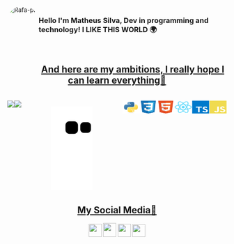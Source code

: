 
<br><img align="left" alt="Rafa-pic" height="150" style="border-radius:50px;" src="https://media.discordapp.net/attachments/678688322549448793/960403880062107659/862ce2907b6220ff9614cff0673a6791.png?width=676&height=676"/>
 
### Hello I'm Matheus Silva, Dev in programming and technology! I LIKE THIS WORLD 🌍

<div align="center">
  <a href="https://github.com/MonoRuby"></br>

## And here are my ambitions, I really hope I can learn everything🗽
<div style="display: inline_block">

  <div style="display: inline_block"><br> 

</div>  


  <img align="left" height="80em" src="https://github-readme-stats.vercel.app/api/top-langs/?username=MonoRuby&layout=compact&langs_count=7&theme=dracula">


  <img align="right" alt="Rafa-Js" height="30" width="40" src="https://raw.githubusercontent.com/devicons/devicon/master/icons/javascript/javascript-plain.svg">
  

  <img align="right" alt="Rafa-Ts" height="30" width="40" src="https://raw.githubusercontent.com/devicons/devicon/master/icons/typescript/typescript-plain.svg">


  <img align="right" alt="Rafa-React" height="30" width="40" src="https://raw.githubusercontent.com/devicons/devicon/master/icons/react/react-original.svg">


  <img align="right" alt="Rafa-HTML" height="30" width="40" src="https://raw.githubusercontent.com/devicons/devicon/master/icons/html5/html5-original.svg">


  <img align="right" alt="Rafa-CSS" height="30" width="40" src="https://raw.githubusercontent.com/devicons/devicon/master/icons/css3/css3-original.svg">


  <img align="right" alt="Rafa-Python" height="30" width="40" src="https://raw.githubusercontent.com/devicons/devicon/master/icons/python/python-original.svg">


  <img align="left" height="180em" src="https://github-readme-stats.vercel.app/api?username=MonoRuby&show_icons=true&theme=dracula&include_all_commits=true&count_private=true">

 ![Snake animation](https://github.com/rafaballerini/rafaballerini/blob/output/github-contribution-grid-snake.svg)

 <h2 style="text-align: center;">My Social Media🧭 </h2>

<div style="display: inline_block">
  <a href="https://youtube.com/c/ENORMITYHACKING706" target="_blank"><img height="30px" width="30px" src="https://cdn-icons-png.flaticon.com/512/1384/1384060.png" target="_blank"></a><b>
  <a href="https://www.instagram.com/mithril_mbl" target="_blank"><img height="32px" width="30px" src="https://cdn-icons-png.flaticon.com/512/1384/1384063.png" target="_blank"></a>
  <a href = "Matheussilva706@hotmail.com"><img height="30px" width="30px" src="https://cdn-icons-png.flaticon.com/512/732/732223.png" target="_blank"></a>
  <a href="https://www.linkedin.com/in/matheus-silva-260451187" target="_blank"><img height="29px" width="30px" src="https://cdn-icons.flaticon.com/png/512/3536/premium/3536505.png?token=exp=1649056233~hmac=bcd85be193d9bec30086cfcf55ee98ae" target="_blank"></a> 
<div>

